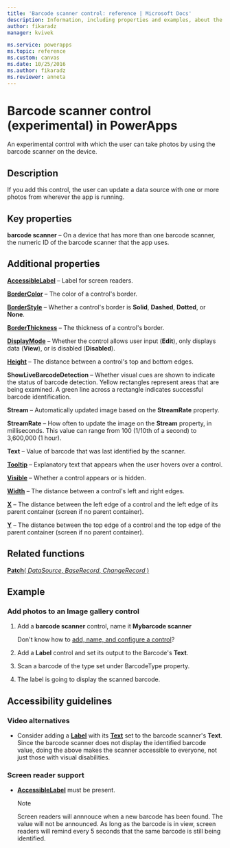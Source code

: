 ```yaml
---
title: 'Barcode scanner control: reference | Microsoft Docs'
description: Information, including properties and examples, about the barcode scanner control
author: fikaradz
manager: kvivek

ms.service: powerapps
ms.topic: reference
ms.custom: canvas
ms.date: 10/25/2016
ms.author: fikaradz
ms.reviewer: anneta
---
```

# Barcode scanner control (experimental) in PowerApps
An experimental control with which the user can take photos by using the barcode scanner on the device.

## Description
If you add this control, the user can update a data source with one or more photos from wherever the app is running.

## Key properties
**barcode scanner** – On a device that has more than one barcode scanner, the numeric ID of the barcode scanner that the app uses.

## Additional properties
**[AccessibleLabel](properties-accessibility.md)** – Label for screen readers.

**[BorderColor](properties-color-border.md)** – The color of a control's border.

**[BorderStyle](properties-color-border.md)** – Whether a control's border is **Solid**, **Dashed**, **Dotted**, or **None**.

**[BorderThickness](properties-color-border.md)** – The thickness of a control's border.

**[DisplayMode](properties-core.md)** – Whether the control allows user input (**Edit**), only displays data (**View**), or is disabled (**Disabled**).

**[Height](properties-size-location.md)** – The distance between a control's top and bottom edges.

**ShowLiveBarcodeDetection** – Whether visual cues are shown to indicate the status of barcode detection. Yellow rectangles represent areas that are being examined. A green line across a rectangle indicates successful barcode identification.

**Stream** – Automatically updated image based on the **StreamRate** property.

**StreamRate** – How often to update the image on the **Stream** property, in milliseconds.  This value can range from 100 (1/10th of a second) to 3,600,000 (1 hour).

**Text** – Value of barcode that was last identified by the scanner.

**[Tooltip](properties-core.md)** – Explanatory text that appears when the user hovers over a control.

**[Visible](properties-core.md)** – Whether a control appears or is hidden.

**[Width](properties-size-location.md)** – The distance between a control's left and right edges.

**[X](properties-size-location.md)** – The distance between the left edge of a control and the left edge of its parent container (screen if no parent container).

**[Y](properties-size-location.md)** – The distance between the top edge of a control and the top edge of the parent container (screen if no parent container).

## Related functions
[**Patch**( *DataSource*, *BaseRecord*, *ChangeRecord* )](../functions/function-patch.md)

## Example
### Add photos to an Image gallery control
1. Add a **barcode scanner** control, name it **Mybarcode scanner**

    Don't know how to [add, name, and configure a control](../add-configure-controls.md)?
2. Add a **Label** control and set its output to the Barcode's **Text**.  
3. Scan a barcode of the type set under BarcodeType property.
4. The label is going to display the scanned barcode.


## Accessibility guidelines
### Video alternatives
* Consider adding a **[Label](control-text-box.md)** with its **[Text](properties-core.md)** set to the barcode scanner's **Text**. Since the barcode scanner does not display the identified barcode value, doing the above makes the scanner accessible to everyone, not just those with visual disabilities.

### Screen reader support
* **[AccessibleLabel](properties-accessibility.md)** must be present.

    > [!NOTE]
  > Screen readers will annnouce when a new barcode has been found. The value will not be announced. As long as the barcode is in view, screen readers will remind every 5 seconds that the same barcode is still being identified.
